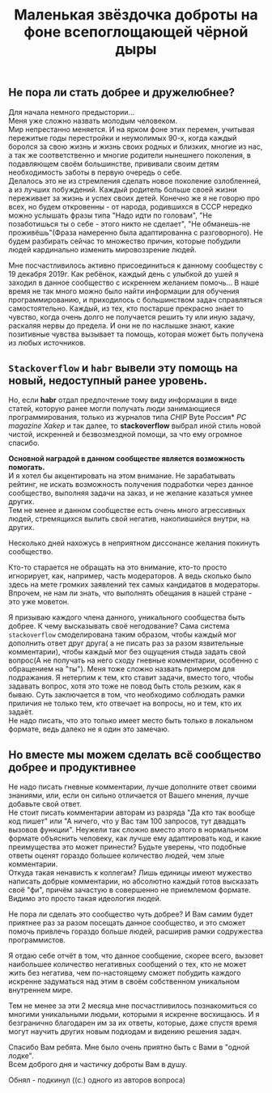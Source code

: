 ﻿---
title: "Маленькая звёздочка доброты на фоне всепоглощающей чёрной дыры"
se.owner.user_id: 314403
se.owner.display_name: "Denis640Kb"
se.owner.link: "https://ru.meta.stackoverflow.com/users/314403/denis640kb"
se.link: "https://ru.meta.stackoverflow.com/questions/10164/%d0%9c%d0%b0%d0%bb%d0%b5%d0%bd%d1%8c%d0%ba%d0%b0%d1%8f-%d0%b7%d0%b2%d1%91%d0%b7%d0%b4%d0%be%d1%87%d0%ba%d0%b0-%d0%b4%d0%be%d0%b1%d1%80%d0%be%d1%82%d1%8b-%d0%bd%d0%b0-%d1%84%d0%be%d0%bd%d0%b5-%d0%b2%d1%81%d0%b5%d0%bf%d0%be%d0%b3%d0%bb%d0%be%d1%89%d0%b0%d1%8e%d1%89%d0%b5%d0%b9-%d1%87%d1%91%d1%80%d0%bd%d0%be%d0%b9-%d0%b4%d1%8b%d1%80%d1%8b"
se.question_id: 10164
se.post_type: question
se.score: 10
---
<h2>Не пора ли стать добрее и дружелюбнее?</h2>

<p>Для начала немного предыстории...<br>
Меня уже сложно назвать молодым человеком. <br>
Мир непрестанно меняется. И на ярком фоне этих перемен, учитывая пережитые годы перестройки и неумолимых 90-х, когда каждый боролся за свою жизнь и жизнь своих родных и близких, многие из нас, а так же соответственно и многие родители нынешнего поколения, в подавляющем своём большинстве, прививали своим детям необходимость заботы в первую очередь о себе. <br>
Делалось это не из стремления сделать новое поколение озлобленней, а из лучших побуждений. Каждый родитель больше своей жизни переживает за жизнь и успех своих детей. Конечно же я не говорю про всех, но будем откровенны - от народа, родившихся в СССР нередко можно услышать фразы типа "Надо идти по головам", "Не позаботишься ты о себе - этого никто не сделает", "Не обманешь-не проживёшь"(Фраза намеренно была адаптированна с разговорного). Не будем разбирать сейчас то множество причин, которые побудили людей кардинально изменить мировоззрение людей. </p>

<p>Мне посчастливилось активно присоединиться к данному сообществу с 19 декабря 2019г. Как ребёнок, каждый день с улыбкой до ушей я заходил в данное сообщество с искреннем желанием помочь... В наше время не так много можно было найти информации для обучения программированию, и приходилось с большинством задач справляться самостоятельно. Каждый, из тех, кто постарше прекрасно знает то чувство, когда очень долго не получается решить ту или иную задачу, раскаляя нервы до предела. И они не по наслышке знают, какие позитивные чувства вызывает та помощь, которая может быть получена из любых источников. </p>

<h2><code>Stackoverflow</code> и <code>habr</code> вывели эту помощь на новый, недоступный ранее уровень.</h2>

<p>Но, если <strong>habr</strong> отдал предпочтение тому виду информации в виде статей, которую ранее могли получать люди занимающиеся программирования, только из журналов типа <em>CHIP</em> Byte Россия* <em>PC magazine</em> <em>Xakep</em> и так далее, то <strong>stackoverflow</strong> выбрал иной стиль новой чистой, искренней и безвозмездной помощи, за что ему огромное спасибо.</p>

<p><strong>Основной наградой в данном сообществе является возможность помогать.</strong><br>
И я хотел бы акцентировать на этом внимание. Не зарабатывать рейтинг, не искать возможность получения подработки через данное сообщество, выполняя задачи на заказ, и не желание казаться умнее других. <br>
Тем не менее и данном сообществе есть очень много агрессивных людей, стремящихся вылить свой негатив, накопившийся внутри, на других.</p>

<p>Несколько дней нахожусь в неприятном диссонансе желания покинуть сообщество.</p>

<p>Кто-то старается не обращать на это внимание, кто-то просто игнорирует, как, например, часть модераторов. А ведь сколько было здесь на мете громких заявлений тех самых кандидатов в модераторы. Впрочем, не нам ли знать, что выполнять обещания в нашей стране - это уже моветон. </p>

<p>Я призываю каждого члена данного, уникального сообщества быть добрее. К чему высказывать своё негодование? Сама система <code>stackoverflow</code> смоделирована таким образом, чтобы каждый мог дополнить ответ друг друга( а не писать раз за разом язвительные комментарии), чтобы каждый мог без ощущения стыда задать свой вопрос(А не получать на него сходу гневные комментарии, особенно с обращением на "ты"). 
Меня тоже сложно назвать примером для подражания. Я нетерпим к тем, кто ставит задачи, вместо того, чтобы задавать вопрос, хотя это тоже не повод быть столь резким, как я бываю. 
Суть заключается в том, что необходимо соблюдать рамки приличия не только тем, кто отвечает на вопросы, но и тем, кто их задаёт. <br>
Не надо писать, что это только имеет место быть только в локальном формате, ведь далеко не я один это замечаю. </p>

<h2>Но вместе мы можем сделать всё сообщество добрее и продуктивнее</h2>

<p>Не надо писать гневные комментарии, лучше дополните ответ своими знаниями, или, если он сильно отличается от Вашего мнения, лучше добавьте свой ответ.<br>
Не стоит писать комментарии авторам из разряда "Да кто так вообще код пишет" или "А ничего, что у Вас там 100 запросов, тут двадцать вызовов функции". Неужели так сложно вместо этого в нормальном формате объяснить человеку, как лучше ему адаптировать код, и какие преимущества это может принести? Будьте уверены, что подобные ответы оценят гораздо большее количество людей, чем злые комментарии.<br>
Откуда такая ненависть к коллегам? Лишь единицы имеют мужество написать добрые комментарии, но абсолютно каждый готов высказать своё "фи", причём зачастую в совершенно не приемлемом формате. Видимо это просто такая идеология людей.</p>

<p>Не пора ли сделать это сообщество чуть добрее? И Вам самим будет приятнее раз за разом посещать данное сообщество, и это сможет помочь привлечь гораздо больше людей, расширив рамки содружества программистов.<br></p>

<p>Я отдаю себе отчёт в том, что данное сообщение, скорее всего, вызовет наибольшее количество негативных сообщений о тех, кто не может жить без негатива, чем по-настоящему сможет побудить каждого искренне задуматься над этим в своём собственном уникальном внутреннем мире. </p>

<p>Тем не менее за эти 2 месяца мне посчастливилось познакомиться со многими уникальными людьми, которыми я искренне восхищаюсь. И я безгранично благодарен им за их ответы, которые, даже спустя время могут научить других новым подходам и видению решения задач. </p>

<p>Спасибо Вам ребята. Мне было очень приятно быть с Вами в "одной лодке". <br>
Всем доброго дня и частичку доброты Вам в душу.</p>

<p>Обнял - подкинул ((с.) одного из авторов вопроса)</p>
